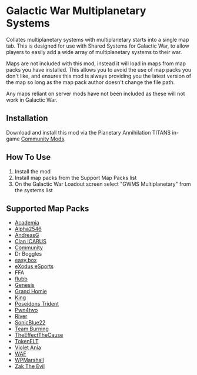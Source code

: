 # Galactic War Multiplanetary Systems

Collates multiplanetary systems with multiplanetary starts into a single map tab. This is designed for use with Shared Systems for Galactic War, to allow players to easily add a wide array of multiplanetary systems to their war.

Maps are not included with this mod, instead it will load in maps from map packs you have installed. This allows you to avoid the use of map packs you don't like, and ensures this mod is always providing you the latest version of the map so long as the map pack author doesn't change the file path.

Any maps reliant on server mods have not been included as these will not work in Galactic War.

## Installation

Download and install this mod via the Planetary Annihilation TITANS in-game [Community Mods](https://steamcommunity.com/sharedfiles/filedetails/?id=1417396826).

## How To Use

1. Install the mod
2. Install map packs from the Support Map Packs list
3. On the Galactic War Loadout screen select "GWMS Multiplanetary" from the systems list

## Supported Map Packs

- [Academia](https://forums.planetaryannihilation.com/threads/academia-map-pack.73511/)
- [Alpha2546](https://forums.planetaryannihilation.com/threads/alpha2546-maps-kure-atoll-02-11-2016-download-on-pamm.70258/)
- [AndreasG](https://forums.planetaryannihilation.com/threads/andreasg-1v1-map-pack-on-pamm-now.70631/)
- [Clan ICARUS](https://forums.planetaryannihilation.com/threads/clan-icarus-map-pack.73237/)
- [Community](https://forums.planetaryannihilation.com/threads/community-map-pack.67523/)
- Dr Boggles
- [easy.box](https://forums.planetaryannihilation.com/threads/release-easybox-mappack.69621/)
- [eXodus eSports](https://forums.planetaryannihilation.com/threads/exodus-esports-map-pack.71887/)
- FFA
- [flubb](https://forums.planetaryannihilation.com/threads/flubbs-tremendous-map-pack.72345/)
- [Genesis](https://forums.planetaryannihilation.com/threads/pa-stats-1v1-ladder-map-pool.64263/)
- [Grand Homie](https://forums.planetaryannihilation.com/threads/grand-homies-map-pack.72635/)
- [King](https://forums.planetaryannihilation.com/threads/kings-map-pack.73459/)
- [Poseidons Trident](https://forums.planetaryannihilation.com/threads/poseidons-trident-map-pack.69030/)
- [Pwn4two](https://forums.planetaryannihilation.com/threads/pwn4twos-map-pack.70689/)
- [River](https://forums.planetaryannihilation.com/threads/rivers-mappack.72787/)
- [SonicBlue22](https://forums.planetaryannihilation.com/threads/sonicblue22s-map-pack.72538/)
- [Team Burning](https://forums.planetaryannihilation.com/threads/team-burning-systems.67823/)
- [TheEffectTheCause](https://forums.planetaryannihilation.com/threads/theeffectthecause-map-pack.73439/)
- [TokenELT](https://forums.planetaryannihilation.com/threads/rel-client-system-sharing-2.69117/)
- [Violet Ania](https://forums.planetaryannihilation.com/threads/the-lana-series.70524/)
- [WAF](https://forums.planetaryannihilation.com/threads/therealfs-map-pack.72943/)
- [WPMarshall](https://forums.planetaryannihilation.com/threads/wpmarshalls-map-pack.71597/)
- [Zak The Evil](https://forums.planetaryannihilation.com/threads/new-map-pack-zak-the-evils-map-pack-no-02.72314/)
